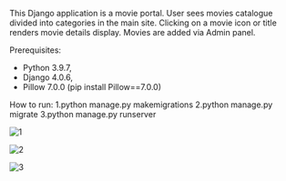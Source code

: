 This Django application is a movie portal. User sees movies catalogue divided into categories in the main site. Clicking on a movie icon or title renders movie details display. Movies are added via Admin panel.

Prerequisites:

- Python 3.9.7,
- Django 4.0.6,
- Pillow 7.0.0 (pip install Pillow==7.0.0)
	
How to run:
1.python manage.py makemigrations
2.python manage.py migrate
3.python manage.py runserver





![1](https://user-images.githubusercontent.com/89083426/186764553-6d083e78-390b-46cd-9d41-2813bd38d68a.png)










![2](https://user-images.githubusercontent.com/89083426/186764571-ec1c18de-6796-4666-8df4-e9070e51fcd0.png)















![3](https://user-images.githubusercontent.com/89083426/186764585-bbc97cd3-caa0-48d5-9aac-41d06e6fbb21.png)


